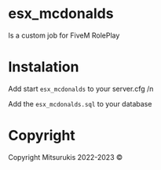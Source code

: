 # esx_mcdonalds
Is a custom job for FiveM RolePlay

# Instalation
Add start ```esx_mcdonalds``` to your server.cfg /n

Add the ```esx_mcdonalds.sql``` to your database

# Copyright
Copyright Mitsurukis 2022-2023 ©️
